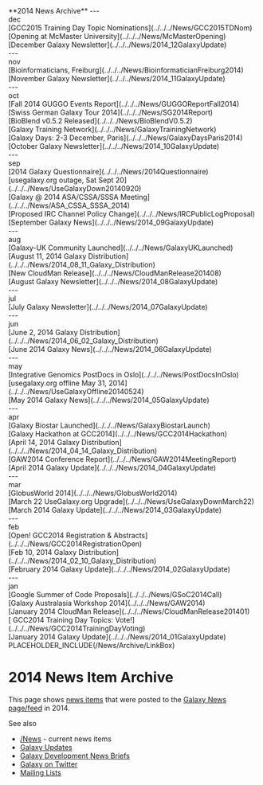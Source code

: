 <div class='linkbox'>
**2014 News Archive**
---
<div class='right'>dec</div>
[GCC2015 Training Day Topic Nominations](../../../News/GCC2015TDNom)<br />
[Opening at McMaster University](../../../News/McMasterOpening)<br />
[December Galaxy Newsletter](../../../News/2014_12GalaxyUpdate)<br />
---
<div class='right'>nov</div>
[Bioinformaticians, Freiburg](../../../News/BioinformaticianFreiburg2014)<br />
[November Galaxy Newsletter](../../../News/2014_11GalaxyUpdate)<br />
---
<div class='right'>oct</div>
[Fall 2014 GUGGO Events Report](../../../News/GUGGOReportFall2014)<br />
[Swiss German Galaxy Tour 2014](../../../News/SG2014Report)<br />
[BioBlend v0.5.2 Released](../../../News/BioBlendV0.5.2)<br />
[Galaxy Training Network](../../../News/GalaxyTrainingNetwork)<br />
[Galaxy Days: 2-3 December, Paris](../../../News/GalaxyDaysParis2014)<br />
[October Galaxy Newsletter](../../../News/2014_10GalaxyUpdate)<br />
---
<div class='right'>sep</div>
[2014 Galaxy Questionnaire](../../../News/2014Questionnaire)<br />
[usegalaxy.org outage, Sat Sept 20](../../../News/UseGalaxyDown20140920)<br />
[Galaxy @ 2014 ASA/CSSA/SSSA Meeting](../../../News/ASA_CSSA_SSSA_2014)<br />
[Proposed IRC Channel Policy Change](../../../News/IRCPublicLogProposal)<br />
[September Galaxy News](../../../News/2014_09GalaxyUpdate)<br />
---
<div class='right'>aug</div>
[Galaxy-UK Community Launched](../../../News/GalaxyUKLaunched)<br />
[August 11, 2014 Galaxy Distribution](../../../News/2014_08_11_Galaxy_Distribution)<br />
[New CloudMan Release](../../../News/CloudManRelease201408)<br />
[August Galaxy Newsletter](../../../News/2014_08GalaxyUpdate)<br />
---
<div class='right'>jul</div>
[July Galaxy Newsletter](../../../News/2014_07GalaxyUpdate)<br />
---
<div class='right'>jun</div>
[June 2, 2014 Galaxy Distribution](../../../News/2014_06_02_Galaxy_Distribution)<br />
[June 2014 Galaxy News](../../../News/2014_06GalaxyUpdate)<br />
---
<div class='right'>may</div>
[Integrative Genomics PostDocs in Oslo](../../../News/PostDocsInOslo)<br />
[usegalaxy.org offline May 31, 2014](../../../News/UseGalaxyOffline20140524)<br />
[May 2014 Galaxy News](../../../News/2014_05GalaxyUpdate)<br />
---
<div class='right'>apr</div>
[Galaxy Biostar Launched](../../../News/GalaxyBiostarLaunch)<br />
[Galaxy Hackathon at GCC2014](../../../News/GCC2014Hackathon)<br />
[April 14, 2014 Galaxy Distribution](../../../News/2014_04_14_Galaxy_Distribution)<br />
[GAW2014 Conference Report](../../../News/GAW2014MeetingReport)<br />
[April 2014 Galaxy Update](../../../News/2014_04GalaxyUpdate)<br />
---
<div class='right'>mar</div>
[GlobusWorld 2014](../../../News/GlobusWorld2014)<br />
[March 22 UseGalaxy.org Upgrade](../../../News/UseGalaxyDownMarch22)<br />
[March 2014 Galaxy Update](../../../News/2014_03GalaxyUpdate)<br />
---
<div class='right'>feb</div>
[Open! GCC2014 Registration & Abstracts](../../../News/GCC2014RegistrationOpen)<br />
[Feb 10, 2014 Galaxy Distribution](../../../News/2014_02_10_Galaxy_Distribution)<br />
[February 2014 Galaxy Update](../../../News/2014_02GalaxyUpdate)<br />
---
<div class='right'>jan</div>
[Google Summer of Code Proposals](../../../News/GSoC2014Call)<br />
[Galaxy Australasia Workshop 2014](../../../News/GAW2014)<br />
[January 2014 CloudMan Release](../../../News/CloudManRelease201401)<br />
[ GCC2014 Training Day Topics: Vote!](../../../News/GCC2014TrainingDayVoting)<br />
[January 2014 Galaxy Update](../../../News/2014_01GalaxyUpdate)<br />
</div>
PLACEHOLDER_INCLUDE(/News/Archive/LinkBox)

# 2014 News Item Archive

This page shows [news items](../../../News) that were posted to the [Galaxy News page/feed](../../../News) in 2014.

See also 
* [/News](../../../News) - current news items
* [Galaxy Updates](../../../GalaxyUpdates)
* [Galaxy Development News Briefs](../../../DevNewsBriefs)
* [Galaxy on Twitter](../../../GalaxyOnTwitter)
* [Mailing Lists](../../../MailingLists)

<div class='newsItemList'>
 

